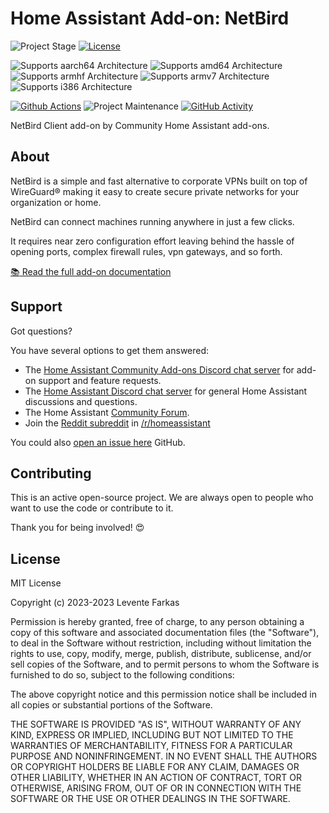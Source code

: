 # Home Assistant Add-on: NetBird

![Project Stage][project-stage-shield]
[![License][license-shield]](LICENSE.md)

![Supports aarch64 Architecture][aarch64-shield]
![Supports amd64 Architecture][amd64-shield]
![Supports armhf Architecture][armhf-shield]
![Supports armv7 Architecture][armv7-shield]
![Supports i386 Architecture][i386-shield]

[![Github Actions][github-actions-shield]][github-actions]
![Project Maintenance][maintenance-shield]
[![GitHub Activity][commits-shield]][commits]

NetBird Client add-on by Community Home Assistant add-ons.

## About

NetBird is a simple and fast alternative to corporate VPNs built on top of WireGuard® making it easy to create secure private networks for your organization or home.

NetBird can connect machines running anywhere in just a few clicks.

It requires near zero configuration effort leaving behind the hassle of opening ports, complex firewall rules, vpn gateways, and so forth.

[:books: Read the full add-on documentation][docs]

## Support

Got questions?

You have several options to get them answered:

- The [Home Assistant Community Add-ons Discord chat server][discord] for add-on
  support and feature requests.
- The [Home Assistant Discord chat server][discord-ha] for general Home
  Assistant discussions and questions.
- The Home Assistant [Community Forum][forum].
- Join the [Reddit subreddit][reddit] in [/r/homeassistant][reddit]

You could also [open an issue here][issue] GitHub.

## Contributing

This is an active open-source project. We are always open to people who want to
use the code or contribute to it.

Thank you for being involved! :heart_eyes:

## License

MIT License

Copyright (c) 2023-2023 Levente Farkas

Permission is hereby granted, free of charge, to any person obtaining a copy
of this software and associated documentation files (the "Software"), to deal
in the Software without restriction, including without limitation the rights
to use, copy, modify, merge, publish, distribute, sublicense, and/or sell
copies of the Software, and to permit persons to whom the Software is
furnished to do so, subject to the following conditions:

The above copyright notice and this permission notice shall be included in all
copies or substantial portions of the Software.

THE SOFTWARE IS PROVIDED "AS IS", WITHOUT WARRANTY OF ANY KIND, EXPRESS OR
IMPLIED, INCLUDING BUT NOT LIMITED TO THE WARRANTIES OF MERCHANTABILITY,
FITNESS FOR A PARTICULAR PURPOSE AND NONINFRINGEMENT. IN NO EVENT SHALL THE
AUTHORS OR COPYRIGHT HOLDERS BE LIABLE FOR ANY CLAIM, DAMAGES OR OTHER
LIABILITY, WHETHER IN AN ACTION OF CONTRACT, TORT OR OTHERWISE, ARISING FROM,
OUT OF OR IN CONNECTION WITH THE SOFTWARE OR THE USE OR OTHER DEALINGS IN THE
SOFTWARE.

[aarch64-shield]: https://img.shields.io/badge/aarch64-yes-green.svg
[amd64-shield]: https://img.shields.io/badge/amd64-yes-green.svg
[armhf-shield]: https://img.shields.io/badge/armhf-yes-green.svg
[armv7-shield]: https://img.shields.io/badge/armv7-yes-green.svg
[commits-shield]: https://img.shields.io/github/commit-activity/y/hassio-addons/addon-netbird.svg
[commits]: https://github.com/lfarkas/addon-netbird/commits/main
[discord-ha]: https://discord.gg/c5DvZ4e
[discord]: https://discord.me/hassioaddons
[docs]: https://github.com/lfarkas/addon-netbird/blob/main/netbird/DOCS.md
[forum]: https://community.home-assistant.io/t/repository-community-hass-io-add-ons/24705
[github-actions-shield]: https://github.com/lfarkas/addon-netbird/workflows/CI/badge.svg
[github-actions]: https://github.com/lfarkas/addon-netbird/actions
[i386-shield]: https://img.shields.io/badge/i386-yes-green.svg
[issue]: https://github.com/lfarkas/addon-netbird/issues
[license-shield]: https://img.shields.io/github/license/lfarkas/addon-netbird.svg
[maintenance-shield]: https://img.shields.io/maintenance/yes/2023.svg
[project-stage-shield]: https://img.shields.io/badge/project%20stage-experimental-yellow.svg
[reddit]: https://reddit.com/r/homeassistant
